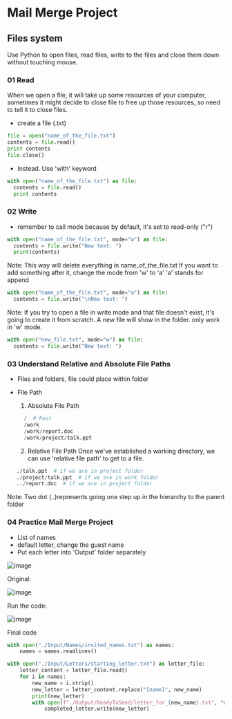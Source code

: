 # Mail Merge Project



## Files system
Use Python to open files, read files, write to the files and close them down without touching mouse.

### 01 Read 

When we open a file, it will take up some resources of your computer, 
sometimes it might decide to close file to free up those resources, so need to tell it to close files.

* create a file (.txt)
```python
file = open("name_of_the_file.txt")
contents = file.read()
print contents
file.close()
```

* Instead. Use 'with' keyword
```python
with open("name_of_the_file.txt") as file:
  contents = file.read()
  print contents
```

### 02 Write
* remember to call mode because by default, it's set to read-only ("r")
  
```python
with open("name_of_the_file.txt", mode="w") as file:
  contents = file.write("New text: ")
  print(contents)
```
Note: This way will delete everything in name_of_the_file.txt
      If you want to add something after it, change the mode from 'w' to 'a' 
      'a' stands for append
      
```python
with open("name_of_the_file.txt", mode="a") as file:
  contents = file.write("\nNew text: ")
```
Note: If you try to open a file in write mode and that file doesn't exist,
      it's going to create it from scratch.
      A new file will show in the folder.
      only work in 'w' mode.
      
```python
with open("new_file.txt", mode="w") as file:
  contents = file.write("New text: ")
```

### 03 Understand Relative and Absolute File Paths
* Files and folders, file could place within folder
* File Path
  1. Absolute File Path
  ```python
    /  # Root
    /work
    /work/report.doc
    /work/project/talk.ppt
  ```

  2. Relative File Path
  Once we've established a working directory, we can use 'relative file path' to get to a file.
 ```python
    ./talk.ppt  # if we are in project folder
    ./project/talk.ppt  # if we are in work folder
    ../report.doc  # if we are in project folder
```
Note: Two dot (..)represents going one step up in the hierarchy to the parent folder

### 04 Practice Mail Merge Project 
* List of names
* default letter, change the guest name
* Put each letter into 'Output' folder separately

![image](https://github.com/hamdrew-jl/python_notebook/assets/141601957/05d004c4-6ff1-4422-b272-311bfc9aae54)

Original:

![image](https://github.com/hamdrew-jl/python_notebook/assets/141601957/558eb0b8-28ad-4fd5-83b5-e14c3929e984)

Run the code:

![image](https://github.com/hamdrew-jl/python_notebook/assets/141601957/5622032f-c4df-4732-a8cc-0c0a2400ab72)

Final code

```python
with open("./Input/Names/invited_names.txt") as names:
    names = names.readlines()

with open("./Input/Letters/starting_letter.txt") as letter_file:
    letter_content = letter_file.read()
    for i in names:
        new_name = i.strip()
        new_letter = letter_content.replace("[name]", new_name)
        print(new_letter)
        with open(f"./Output/ReadyToSend/letter_for_{new_name}.txt", "w")  as completed_letter:
            completed_letter.write(new_letter)
```
